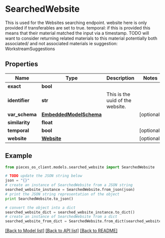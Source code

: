 # SearchedWebsite

This is used for the Websites searching endpoint.  website here is only provided if transferables are set to true.  temporal: if this is provided this means that their material matched the input via a timestamp.  TODO will want to consider returning related materials to this material potentially both associated/ and not associated materials ie suggestion: WorkstreamSuggestions

## Properties
Name | Type | Description | Notes
------------ | ------------- | ------------- | -------------
**exact** | **bool** |  | 
**identifier** | **str** | This is the uuid of the website. | 
**var_schema** | [**EmbeddedModelSchema**](EmbeddedModelSchema.md) |  | [optional] 
**similarity** | **float** |  | 
**temporal** | **bool** |  | [optional] 
**website** | [**Website**](Website.md) |  | [optional] 

## Example

```python
from pieces_os_client.models.searched_website import SearchedWebsite

# TODO update the JSON string below
json = "{}"
# create an instance of SearchedWebsite from a JSON string
searched_website_instance = SearchedWebsite.from_json(json)
# print the JSON string representation of the object
print SearchedWebsite.to_json()

# convert the object into a dict
searched_website_dict = searched_website_instance.to_dict()
# create an instance of SearchedWebsite from a dict
searched_website_from_dict = SearchedWebsite.from_dict(searched_website_dict)
```
[[Back to Model list]](../README.md#documentation-for-models) [[Back to API list]](../README.md#documentation-for-api-endpoints) [[Back to README]](../README.md)


